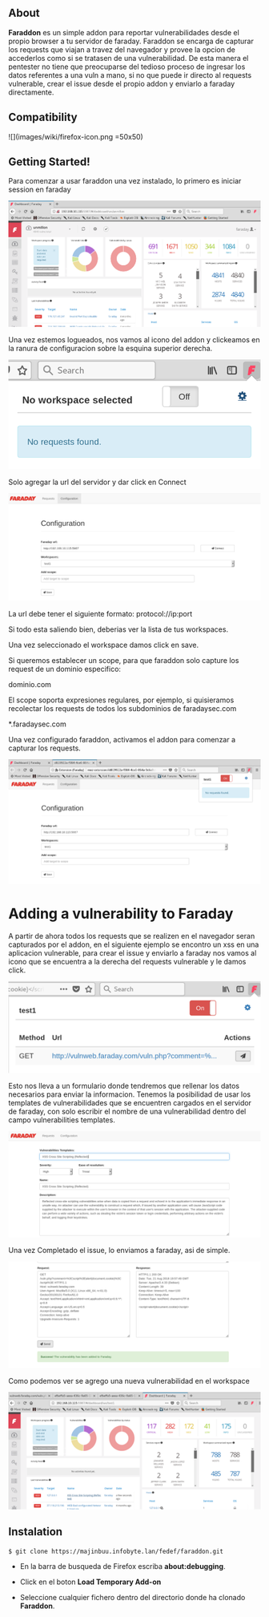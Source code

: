 ## About

**Faraddon** es un simple addon para reportar vulnerabilidades desde el propio browser a tu servidor de faraday. Faraddon se
encarga de capturar los requests que viajan a travez del navegador y provee la opcion de accederlos como si se tratasen de una vulnerabilidad.
De esta manera el pentester no tiene que preocuparse del tedioso proceso de ingresar los datos referentes a una vuln a mano, si no que
puede ir directo al requests vulnerable, crear el issue desde el propio addon y enviarlo a faraday directamente.	

## Compatibility

![](images/wiki/firefox-icon.png =50x50)

## Getting Started!

Para comenzar a usar faraddon una vez instalado, lo primero es iniciar session en faraday

![](images/wiki/1.png)

Una vez estemos logueados, nos vamos al icono del addon y clickeamos en la ranura de configuracion sobre la esquina superior derecha.

![](images/wiki/2.png)

Solo agregar la url del servidor y dar click en Connect

![](images/wiki/3.png)

La url debe tener el siguiente formato: protocol://ip:port

Si todo esta saliendo bien, deberias ver la lista de tus workspaces.

Una vez seleccionado el workspace damos click en save.

Si queremos establecer un scope, para que faraddon solo capture los request de un dominio especifico:

dominio.com

El scope soporta expresiones regulares, por ejemplo, si quisieramos recolectar los requests de todos los subdominios de faradaysec.com

*.faradaysec.com


Una vez configurado faraddon, activamos el addon para comenzar a capturar los requests.

![](images/wiki/4.png)

# Adding a vulnerability to Faraday

A partir de ahora todos los requests que se realizen en el navegador seran capturados por el addon, en el siguiente ejemplo se encontro
un xss en una aplicacion vulnerable, para crear el issue y enviarlo a faraday nos vamos al icono que se encuentra a la derecha del requests vulnerable y le damos click.

![](images/wiki/5.png)

Esto nos lleva a un formulario donde tendremos que rellenar los datos necesarios para enviar la informacion. Tenemos la posibilidad de usar
los templates de vulnerabilidades que se encuentren cargados en el servidor de faraday, con solo escribir el nombre de una vulnerabilidad
dentro del campo vulnerabilities templates.

![](images/wiki/6.png)

Una vez Completado el issue, lo enviamos a faraday, asi de simple.

![](images/wiki/7.png)

Como podemos ver se agrego una nueva vulnerabilidad en el workspace

![](images/wiki/8.png)


## Instalation

```
$ git clone https://majinbuu.infobyte.lan/fedef/faraddon.git

```

* En la barra de busqueda de Firefox escriba **about:debugging**.

* Click en el boton **Load Temporary Add-on**

* Seleccione cualquier fichero dentro del directorio donde ha clonado **Faraddon**.
